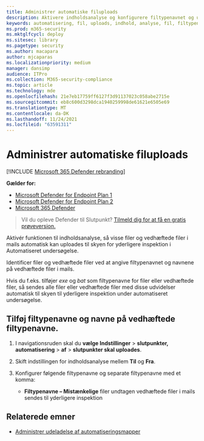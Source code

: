 ```yaml
---
title: Administrer automatiske filuploads
description: Aktivere indholdsanalyse og konfigurere filtypenavnet og udvidelser til vedhæftede filer, der skal sendes til analyse
keywords: automatisering, fil, uploads, indhold, analyse, fil, filtypenavn, mail, vedhæftet fil
ms.prod: m365-security
ms.mktglfcycl: deploy
ms.sitesec: library
ms.pagetype: security
ms.author: macapara
author: mjcaparas
ms.localizationpriority: medium
manager: dansimp
audience: ITPro
ms.collection: M365-security-compliance
ms.topic: article
ms.technology: mde
ms.openlocfilehash: 21e7eb17759ff6127f3d91137023c058abe2715e
ms.sourcegitcommit: eb8c600d3298dca1940259998de61621e6505e69
ms.translationtype: MT
ms.contentlocale: da-DK
ms.lasthandoff: 11/24/2021
ms.locfileid: "63591311"
---
```

# <a name="manage-automation-file-uploads"></a>Administrer automatiske filuploads

[!INCLUDE [Microsoft 365 Defender rebranding](../../includes/microsoft-defender.md)]

**Gælder for:**
- [Microsoft Defender for Endpoint Plan 1](https://go.microsoft.com/fwlink/p/?linkid=2154037)
- [Microsoft Defender for Endpoint Plan 2](https://go.microsoft.com/fwlink/p/?linkid=2154037)
- [Microsoft 365 Defender](https://go.microsoft.com/fwlink/?linkid=2118804)

> Vil du opleve Defender til Slutpunkt? [Tilmeld dig for at få en gratis prøveversion.](https://signup.microsoft.com/create-account/signup?products=7f379fee-c4f9-4278-b0a1-e4c8c2fcdf7e&ru=https://aka.ms/MDEp2OpenTrial?ocid=docs-wdatp-automationefileuploads-abovefoldlink)

Aktivér funktionen til indholdsanalyse, så visse filer og vedhæftede filer i mails automatisk kan uploades til skyen for yderligere inspektion i Automatiseret undersøgelse.

Identificer filer og vedhæftede filer ved at angive filtypenavnet og navnene på vedhæftede filer i mails.

Hvis du f.eks. tilføjer *exe* og *bat* som filtypenavne for filer eller vedhæftede filer, så sendes alle filer eller vedhæftede filer med disse udvidelser automatisk til skyen til yderligere inspektion under automatiseret undersøgelse.

## <a name="add-file-extension-names-and-attachment-extension-names"></a>Tilføj filtypenavne og navne på vedhæftede filtypenavne.

1. I navigationsruden skal du **vælge Indstillinger** \> **slutpunkter, automatisering** \> **af** \> **slutpunkter skal uploades**.

2. Skift indstillingen for indholdsanalyse mellem **Til** og **Fra**.

3. Konfigurer følgende filtypenavne og separate filtypenavne med et komma:
   - **Filtypenavne – Mistænkelige** filer undtagen vedhæftede filer i mails sendes til yderligere inspektion

## <a name="related-topics"></a>Relaterede emner

- [Administrer udeladelse af automatiseringsmapper](manage-automation-folder-exclusions.md)
